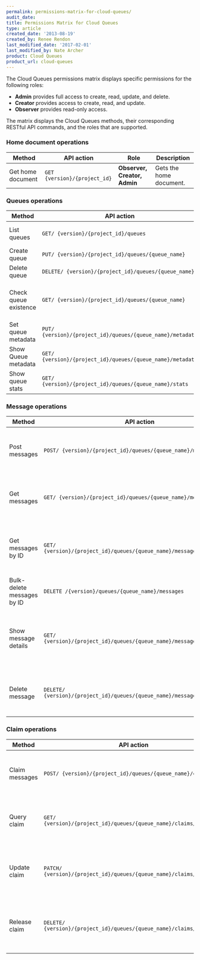 ```yaml
---
permalink: permissions-matrix-for-cloud-queues/
audit_date:
title: Permissions Matrix for Cloud Queues
type: article
created_date: '2013-08-19'
created_by: Renee Rendon
last_modified_date: '2017-02-01'
last_modified_by: Nate Archer
product: Cloud Queues
product_url: cloud-queues
---
```


The Cloud Queues permissions matrix displays specific permissions for the
following roles:

- **Admin** provides full access to create, read, update, and delete.
- **Creator** provides access to create, read, and update.
- **Observer** provides read-only access.

The matrix displays the Cloud Queues methods, their corresponding RESTful API commands,
and the roles that are supported.

### Home document operations

Method | API action | Role | Description
--- | --- | --- | ---
Get home document |	`GET {version}/{project_id}` |	**Observer, Creator, Admin** | Gets the home document.

### Queues operations

Method | API action | Role | Description
--- | --- | --- | ---
List queues	| `GET/ {version}/{project_id}/queues` | **Observer, Creator, Admin**	| Lists queues.
Create queue | `PUT/ {version}/{project_id}/queues/{queue_name}` | **Admin**	| Creates a queue.
Delete queue | `DELETE/ {version}/{project_id}/queues/{queue_name}` | **Admin** | Deletes the queue.
Check queue existence |	`GET/ {version}/{project_id}/queues/{queue_name}` |**Observer, Creator, Admin**	| Verifies whether the specified queue exists.
Set queue metadata | `PUT/ {version}/{project_id}/queues/{queue_name}/metadata` | **Creator, Admin** | Sets queue metadata.
Show Queue metadata | `GET/ {version}/{project_id}/queues/{queue_name}/metadata` | **Observer, Creator, Admin** |	Returns queue metadata.
Show queue stats | `GET/ {version}/{project_id}/queues/{queue_name}/stats` | **Observer, Creator, Admin** | Returns queue statistics.

### Message operations

Method | API action | Role | Description
--- | --- | --- | ---
Post messages | `POST/ {version}/{project_id}/queues/{queue_name}/messages` | **Creator, Admin** | Posts the message or messages for the specified queue.
Get messages | `GET/ {version}/{project_id}/queues/{queue_name}/messages` | **Creator, Admin** | Gets the message or messages in the specified queue.
Get messages by ID | `GET/ {version}/{project_id}/queues/{queue_name}/messages/{messageId}` | **Observer, Creator, Admin** | Gets the specified set of messages from the specified queue.
Bulk-delete messages by ID | `DELETE /{version}/queues/{queue_name}/messages` | **Creator, Admin** | Bulk-deletes for messages.
Show message details | `GET/ {version}/{project_id}/queues/{queue_name}/messages/{messageId}` | **Observer, Creator, Admin** | Shows details for the specified message from the specified queue.
Delete message | `DELETE/ {version}/{project_id}/queues/{queue_name}/messages/{messageId}` | **Admin**	| Deletes the specified message from the specified queue.


### Claim operations

Method | API action | Role | Description
--- | --- | --- | ---
Claim messages | `POST/ {version}/{project_id}/queues/{queue_name}/claim` | **Creator, Admin** | Claims a set of messages from the specified queue.
Query claim	| `GET/ {version}/{project_id}/queues/{queue_name}/claims/{claimId}` | **Observer, Creator, Admin** |	Queries the specified claim for the specified queue.
Update claim | `PATCH/ {version}/{project_id}/queues/{queue_name}/claims/{claimId}` | **Creator, Admin** | Updates the specified claim for the specified queue.
Release claim | `DELETE/ {version}/{project_id}/queues/{queue_name}/claims/{claimId}` | **Creator, Admin** | Releases the specified claim for the specified queue.
